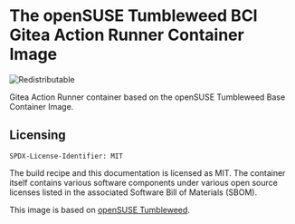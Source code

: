 # The openSUSE Tumbleweed BCI Gitea Action Runner Container Image
![Redistributable](https://img.shields.io/badge/Redistributable-Yes-green)


Gitea Action Runner container based on the openSUSE Tumbleweed Base Container Image.

## Licensing
`SPDX-License-Identifier: MIT`

The build recipe and this documentation is licensed as MIT.
The container itself contains various software components under various open source licenses listed in the associated
Software Bill of Materials (SBOM).

This image is based on [openSUSE Tumbleweed](https://get.opensuse.org/tumbleweed/).

